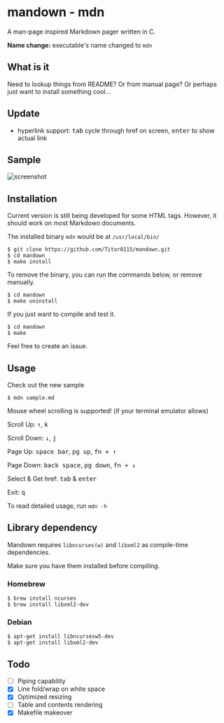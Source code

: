 # mandown - mdn

A man-page inspired Markdown pager written in C.

**Name change:** executable's name changed to `mdn`

## What is it

Need to lookup things from README? Or from manual page? Or perhaps just want to install something cool...

## Update

- hyperlink support: <kbd>tab</kbd> cycle through href on screen, <kbd>enter</kbd> to show actual link

## Sample

![screenshot](./screenshot.png)

## Installation

Current version is still being developed for some HTML tags. However, it should work on most Markdown documents.

The installed binary `mdn` would be at `/usr/local/bin/`

```shell
$ git clone https://github.com/Titor8115/mandown.git
$ cd mandown
$ make install
```

To remove the binary, you can run the commands below, or remove manually.

```shell
$ cd mandown
$ make uninstall
```

If you just want to compile and test it.

```shell
$ cd mandown
$ make
```

Feel free to create an issue.

## Usage

Check out the new sample

```shell
$ mdn sample.md
```

Mouse wheel scrolling is supported! (if your terminal emulator allows)

Scroll Up: <kbd>↑</kbd>, <kbd>k</kbd>

Scroll Down: <kbd>↓</kbd>, <kbd>j</kbd>

Page Up: <kbd>space bar</kbd>,  <kbd>pg up</kbd>, <kbd>fn + ↑</kbd>

Page Down:  <kbd>back space</kbd>,  <kbd>pg down</kbd>, <kbd>fn + ↓</kbd>

Select & Get href: <kbd>tab</kbd> & <kbd>enter</kbd>

Exit: <kbd>q</kbd>

To read detailed usage, run `mdn -h`

## Library dependency

Mandown requires `libncurses(w)` and `libxml2` as compile-time dependencies.

Make sure you have them installed before compiling.

### Homebrew

```shell
$ brew install ncurses
$ brew install libxml2-dev
```

### Debian

```shell
$ apt-get install libncursesw5-dev
$ apt-get install libxml2-dev
```


## Todo

- [ ] Piping capability
- [x] Line fold/wrap on white space
- [x] Optimized resizing
- [ ] Table and contents rendering
- [x] Makefile makeover

